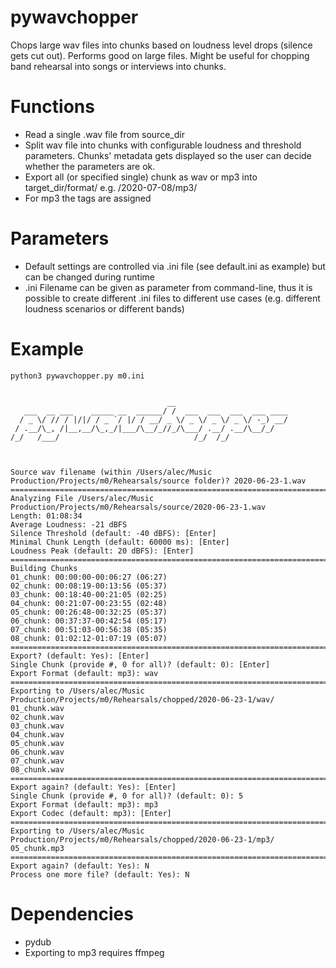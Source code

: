 # pywavchopper
Chops large wav files into chunks based on loudness level drops (silence gets cut out). Performs good on large files.
Might be useful for chopping band rehearsal into songs or interviews into chunks.

# Functions
- Read a single .wav file from source_dir
- Split wav file into chunks with configurable loudness and threshold parameters. Chunks' metadata gets displayed so the user can decide whether the parameters are ok.
- Export all (or specified single) chunk as wav or mp3 into target_dir/format/ e.g. /2020-07-08/mp3/
- For mp3 the tags are assigned

# Parameters
- Default settings are controlled via .ini file (see default.ini as example) but can be changed during runtime
- .ini Filename can be given as parameter from command-line, thus it is possible to create different .ini files to different use cases (e.g. different loudness scenarios or different bands)

# Example

```
python3 pywavchopper.py m0.ini


                                   __
   ___  __ ___    _____ __  ______/ /  ___  ___  ___  ___ ____
  / _ \/ // / |/|/ / _ `/ |/ / __/ _ \/ _ \/ _ \/ _ \/ -_) __/
 / .__/\_, /|__,__/\_,_/|___/\__/_//_/\___/ .__/ .__/\__/_/
/_/   /___/                              /_/  /_/



Source wav filename (within /Users/alec/Music Production/Projects/m0/Rehearsals/source folder)? 2020-06-23-1.wav
==============================================================================================================
Analyzing File /Users/alec/Music Production/Projects/m0/Rehearsals/source/2020-06-23-1.wav
Length: 01:08:34
Average Loudness: -21 dBFS
Silence Threshold (default: -40 dBFS): [Enter]
Minimal Chunk Length (default: 60000 ms): [Enter]
Loudness Peak (default: 20 dBFS): [Enter]
==============================================================================================================
Building Chunks
01_chunk: 00:00:00-00:06:27 (06:27)
02_chunk: 00:08:19-00:13:56 (05:37)
03_chunk: 00:18:40-00:21:05 (02:25)
04_chunk: 00:21:07-00:23:55 (02:48)
05_chunk: 00:26:48-00:32:25 (05:37)
06_chunk: 00:37:37-00:42:54 (05:17)
07_chunk: 00:51:03-00:56:38 (05:35)
08_chunk: 01:02:12-01:07:19 (05:07)
==============================================================================================================
Export? (default: Yes): [Enter]
Single Chunk (provide #, 0 for all)? (default: 0): [Enter]
Export Format (default: mp3): wav
==============================================================================================================
Exporting to /Users/alec/Music Production/Projects/m0/Rehearsals/chopped/2020-06-23-1/wav/
01_chunk.wav
02_chunk.wav
03_chunk.wav
04_chunk.wav
05_chunk.wav
06_chunk.wav
07_chunk.wav
08_chunk.wav
==============================================================================================================
Export again? (default: Yes): [Enter]
Single Chunk (provide #, 0 for all)? (default: 0): 5
Export Format (default: mp3): mp3
Export Codec (default: mp3): [Enter]
==============================================================================================================
Exporting to /Users/alec/Music Production/Projects/m0/Rehearsals/chopped/2020-06-23-1/mp3/
05_chunk.mp3
==============================================================================================================
Export again? (default: Yes): N
Process one more file? (default: Yes): N
```

# Dependencies
- pydub
- Exporting to mp3 requires ffmpeg

